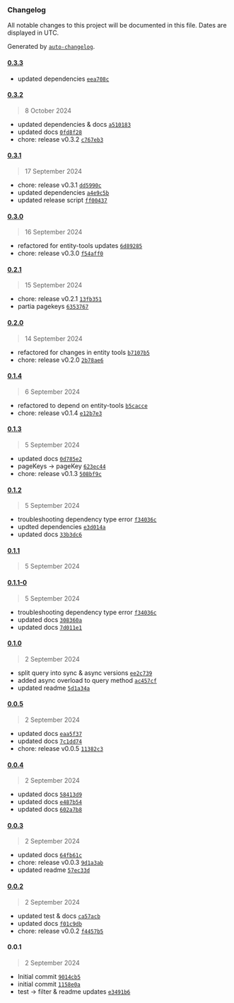 ### Changelog

All notable changes to this project will be documented in this file. Dates are displayed in UTC.

Generated by [`auto-changelog`](https://github.com/CookPete/auto-changelog).

#### [0.3.3](https://github.com/karmaniverous/mock-db/compare/0.3.2...0.3.3)

- updated dependencies [`eea708c`](https://github.com/karmaniverous/mock-db/commit/eea708ce1abc63be17e371c36a147f93eab0cb8f)

#### [0.3.2](https://github.com/karmaniverous/mock-db/compare/0.3.1...0.3.2)

> 8 October 2024

- updated dependencies & docs [`a510183`](https://github.com/karmaniverous/mock-db/commit/a510183823f0c860badb2c4b202b9d65d89ec0fe)
- updated docs [`0fd8f28`](https://github.com/karmaniverous/mock-db/commit/0fd8f28c769ed38b701857faa3c3bc42b825b391)
- chore: release v0.3.2 [`c767eb3`](https://github.com/karmaniverous/mock-db/commit/c767eb3622d70b9d670cfd1bba1b376f39968948)

#### [0.3.1](https://github.com/karmaniverous/mock-db/compare/0.3.0...0.3.1)

> 17 September 2024

- chore: release v0.3.1 [`dd5990c`](https://github.com/karmaniverous/mock-db/commit/dd5990c2109f50d5da5fd31b2ab093e77c2dff93)
- updated dependencies [`a4e9c5b`](https://github.com/karmaniverous/mock-db/commit/a4e9c5bd51a2e0f0e7011ecf58cadfc0bab8b6dd)
- updated release script [`ff00437`](https://github.com/karmaniverous/mock-db/commit/ff004377133b163179321ff0d7fe390fd2695b69)

#### [0.3.0](https://github.com/karmaniverous/mock-db/compare/0.2.1...0.3.0)

> 16 September 2024

- refactored for entity-tools updates [`6d89285`](https://github.com/karmaniverous/mock-db/commit/6d89285c6664147743dcddbf28282b458557006a)
- chore: release v0.3.0 [`f54aff0`](https://github.com/karmaniverous/mock-db/commit/f54aff0d57b44678243cc7ca29543b16b06aaa63)

#### [0.2.1](https://github.com/karmaniverous/mock-db/compare/0.2.0...0.2.1)

> 15 September 2024

- chore: release v0.2.1 [`13fb351`](https://github.com/karmaniverous/mock-db/commit/13fb35168fd7e89c81ebe9ea93c0faefc12cee72)
- partia pagekeys [`6353767`](https://github.com/karmaniverous/mock-db/commit/63537678fd6a7052e3062650ec9b99cb8679809f)

#### [0.2.0](https://github.com/karmaniverous/mock-db/compare/0.1.4...0.2.0)

> 14 September 2024

- refactored for changes in entity tools [`b7107b5`](https://github.com/karmaniverous/mock-db/commit/b7107b5302c03f6ffdf955c6cb7d6914ca8d65a4)
- chore: release v0.2.0 [`2b78ae6`](https://github.com/karmaniverous/mock-db/commit/2b78ae6c6380a8c4e7411c14a869d736ad34e685)

#### [0.1.4](https://github.com/karmaniverous/mock-db/compare/0.1.3...0.1.4)

> 6 September 2024

- refactored to depend on entity-tools [`b5cacce`](https://github.com/karmaniverous/mock-db/commit/b5cacce1f48a9810bb0fd7e56c32aa238b7720d2)
- chore: release v0.1.4 [`e12b7e3`](https://github.com/karmaniverous/mock-db/commit/e12b7e350ffa0408c2bbe6dadcdd74d921da21af)

#### [0.1.3](https://github.com/karmaniverous/mock-db/compare/0.1.2...0.1.3)

> 5 September 2024

- updated docs [`0d785e2`](https://github.com/karmaniverous/mock-db/commit/0d785e234e2077b289cac5ce8df526b4f7fc24aa)
- pageKeys -&gt; pageKey [`623ec44`](https://github.com/karmaniverous/mock-db/commit/623ec44c8c5dc785d76610f95edf874fb60767e6)
- chore: release v0.1.3 [`508bf9c`](https://github.com/karmaniverous/mock-db/commit/508bf9ce88d66e261abda0aeba1e103d3a3e6c9c)

#### [0.1.2](https://github.com/karmaniverous/mock-db/compare/0.1.1...0.1.2)

> 5 September 2024

- troubleshooting dependency type error [`f34036c`](https://github.com/karmaniverous/mock-db/commit/f34036c3ee4a23d2a91cd7daef8c3e6e32165a36)
- updted dependencies [`e3d014a`](https://github.com/karmaniverous/mock-db/commit/e3d014a67ad33f41d70daa90cafa0c1612b502f3)
- updated docs [`33b3dc6`](https://github.com/karmaniverous/mock-db/commit/33b3dc622e6c224fd8658933330cfd3a53ae55f6)

#### [0.1.1](https://github.com/karmaniverous/mock-db/compare/0.1.1-0...0.1.1)

> 5 September 2024

#### [0.1.1-0](https://github.com/karmaniverous/mock-db/compare/0.1.0...0.1.1-0)

> 5 September 2024

- troubleshooting dependency type error [`f34036c`](https://github.com/karmaniverous/mock-db/commit/f34036c3ee4a23d2a91cd7daef8c3e6e32165a36)
- updated docs [`308360a`](https://github.com/karmaniverous/mock-db/commit/308360aff1b1113b1b990c4760c9db73d5f5a046)
- updated docs [`7d011e1`](https://github.com/karmaniverous/mock-db/commit/7d011e1ef8485e4daeaa9efcdb0b4b3c16faf0b5)

#### [0.1.0](https://github.com/karmaniverous/mock-db/compare/0.0.5...0.1.0)

> 2 September 2024

- split query into sync & async versions [`ee2c739`](https://github.com/karmaniverous/mock-db/commit/ee2c73933e79a9faab59de11f81a1c361adcd8f1)
- added async overload to query method [`ac457cf`](https://github.com/karmaniverous/mock-db/commit/ac457cfa07594128f7cd18164c7645b365ac4bac)
- updated readme [`5d1a34a`](https://github.com/karmaniverous/mock-db/commit/5d1a34abaf6da4267b55813e2f5903b091e4c9a7)

#### [0.0.5](https://github.com/karmaniverous/mock-db/compare/0.0.4...0.0.5)

> 2 September 2024

- updated docs [`eaa5f37`](https://github.com/karmaniverous/mock-db/commit/eaa5f37f5a3867499fde385aba0e7787c1da9542)
- updated docs [`7c1dd74`](https://github.com/karmaniverous/mock-db/commit/7c1dd742333bcc06252e5721b549eef829b89fcb)
- chore: release v0.0.5 [`11382c3`](https://github.com/karmaniverous/mock-db/commit/11382c3dcc0f6ee9ee698604747e6f2a0536da18)

#### [0.0.4](https://github.com/karmaniverous/mock-db/compare/0.0.3...0.0.4)

> 2 September 2024

- updated docs [`58413d9`](https://github.com/karmaniverous/mock-db/commit/58413d9d3ec0619cd104f31a4aa997fe993a6e03)
- updated docs [`e487b54`](https://github.com/karmaniverous/mock-db/commit/e487b54e479d909d9c1ae804f2d6290fab19a6e8)
- updated docs [`602a7b8`](https://github.com/karmaniverous/mock-db/commit/602a7b86ffdafc05d592ae8b927183851ed211cf)

#### [0.0.3](https://github.com/karmaniverous/mock-db/compare/0.0.2...0.0.3)

> 2 September 2024

- updated docs [`64fb61c`](https://github.com/karmaniverous/mock-db/commit/64fb61c86c6598b5c39e5eee568c03879826b596)
- chore: release v0.0.3 [`9d1a3ab`](https://github.com/karmaniverous/mock-db/commit/9d1a3ab9d0409efe7b83e373bda95d10a01e8414)
- updated readme [`57ec33d`](https://github.com/karmaniverous/mock-db/commit/57ec33d34d33822e23a98b3f56d5ef8935f03aaf)

#### [0.0.2](https://github.com/karmaniverous/mock-db/compare/0.0.1...0.0.2)

> 2 September 2024

- updated test & docs [`ca57acb`](https://github.com/karmaniverous/mock-db/commit/ca57acbb86f61113b97daee442c7443c43a1afff)
- updated docs [`f01c9db`](https://github.com/karmaniverous/mock-db/commit/f01c9dbb00f6d637248fbacf0e1b76576b9075ef)
- chore: release v0.0.2 [`f4457b5`](https://github.com/karmaniverous/mock-db/commit/f4457b52b4dc079db63e0726ed931599bb09428e)

#### 0.0.1

> 2 September 2024

- Initial commit [`9014cb5`](https://github.com/karmaniverous/mock-db/commit/9014cb511577d92a68d20a6de474caf629d094ff)
- initial commit [`1158e0a`](https://github.com/karmaniverous/mock-db/commit/1158e0a4dd78f0bfa1605b61113e8e49930e8356)
- test -&gt; filter & readme updates [`e3491b6`](https://github.com/karmaniverous/mock-db/commit/e3491b68e76de2ef4c16c33fc3f0b4f8aefb3b52)
